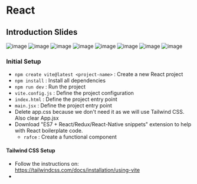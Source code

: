# React

## Introduction Slides

![image](https://i.imgur.com/J3qfc3s.png)
![image](https://i.imgur.com/j4D8pDX.png)
![image](https://i.imgur.com/AH6Xa9A.png)
![image](https://i.imgur.com/qYgq4wW.png)
![image](https://i.imgur.com/d1l61tV.png)
![image](https://i.imgur.com/muRXNqL.png)
![image](https://i.imgur.com/fWu1ZdY.png)
![image](https://i.imgur.com/D8N20j5.png)

### Initial Setup

- `npm create vite@latest <project-name>` : Create a new React project
- `npm install` : Install all dependencies
- `npm run dev` : Run the project
- `vite.config.js` : Define the project configuration
- `index.html` : Define the project entry point
- `main.jsx` : Define the project entry point
- Delete app.css because we don't need it as we will use Tailwind CSS. Also clear App.jsx
- Download "ES7 + React/Redux/React-Native snippets" extension to help with React boilerplate code.
  - `rafce` : Create a functional component

#### Tailwind CSS Setup

- Follow the instructions on: https://tailwindcss.com/docs/installation/using-vite
-

